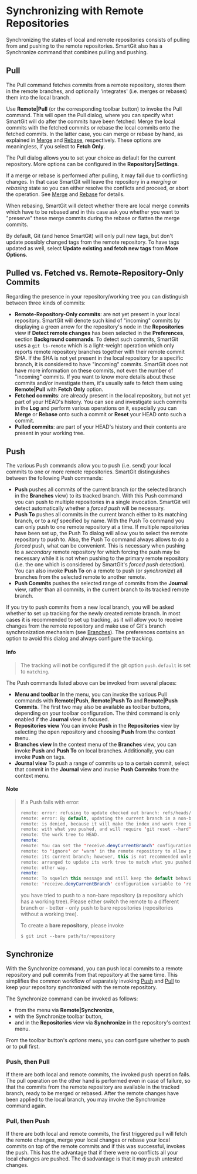 # Synchronizing with Remote Repositories

Synchronizing the states of local and remote repositories consists of pulling from and pushing to the remote repositories. SmartGit also has a Synchronize command that combines pulling and pushing.

## Pull

The Pull command fetches commits from a remote repository, stores them in the remote branches, and optionally 'integrates' (i.e. merges or rebases) them into the local branch.

Use **Remote\|Pull** (or the corresponding toolbar button) to invoke the Pull command. This will open the Pull dialog, where you can specify what SmartGit will do after the commits have been fetched: Merge the local commits with the fetched commits or rebase the local commits onto the fetched commits. In the latter case, you can merge or rebase by hand, as explained in [Merge](Merge.md)
and [Rebase](Rebase.md), respectively. These options are meaningless, if you select to **Fetch Only**.

The Pull dialog allows you to set your choice as default for the current repository. More options can be configured in the
**Repository\|Settings**.

If a merge or rebase is performed after pulling, it may fail due to conflicting changes. In that case SmartGit will leave the repository in a *merging* or *rebasing* state so you can either resolve the conflicts and proceed, or abort the operation. See
[Merge](Merge.md) and
[Rebase](Rebase.md) for details.

When rebasing, SmartGit will detect whether there are local merge commits which have to be rebased and in this case ask you whether you want to "preserve" these merge commits during the rebase or flatten the merge commits.

By default, Git (and hence SmartGit) will only pull new tags, but don't update possibly changed tags from the remote repository. To have tags updated as well, select **Update existing and fetch new tags**
from **More Options**.

## Pulled vs. Fetched vs. Remote-Repository-Only Commits

Regarding the presence in your repository/working tree you can distinguish between three kinds of commits:

- **Remote-Repository-Only commits**: are not yet present in your local repository. SmartGit will denote such kind of "incoming"
  commits by displaying a green arrow for the repository's node in the
  **Repositories** view if **Detect remote changes** has been selected in the **Preferences**, section **Background commands**. To detect such commits, SmartGit uses a `git ls-remote` which is a light-weight operation which only reports remote repository branches together with their remote commit SHA. If the SHA is not yet present in the local repository for a specific branch, it is considered to have "incoming" commits. SmartGit does not have more information on these commits, not even the number of "incoming" commits. If you want to know more details about these commits and/or investigate them, it's usually safe to fetch them using **Remote\|Pull**
  with **Fetch Only** option.
- **Fetched commits**: are already present in the local repository, but not yet part of your HEAD's history. You can see and investigate such commits in the **Log** and perform various operations on it, especially you can **Merge** or **Rebase** onto such a commit or
  **Reset** your HEAD onto such a commit.
- **Pulled commits**: are part of your HEAD's history and their contents are present in your working tree.

## Push

The various Push commands allow you to push (i.e. send) your local commits to one or more remote repositories. SmartGit distinguishes between the following Push commands:

- **Push** pushes all commits of the current branch (or the selected branch in the **Branches** view) to its tracked branch. With this Push command you can push to multiple repositories in a single invocation. SmartGit will detect automatically whether a *forced push* will be necessary.
- **Push To** pushes all commits in the current branch either to its matching branch, or to a *ref* specified by name. With the Push To command you can only push to one remote repository at a time. If multiple repositories have been set up, the Push To dialog will allow you to select the remote repository to push to. Also, the Push To command always allows to do a *forced* push, what can be convenient. This is necessary when pushing to a *secondary* remote repository for which forcing the push may be necessary while it is not when pushing to the primary remote repository (i.e. the one which is considered by SmartGit's *forced push* detection). You can also invoke **Push To** on a remote to push (or *synchronize*) all branches from the selected remote to another remote.
- **Push Commits** pushes the selected range of commits from the
  **Journal** view, rather than all commits, in the current branch to its tracked remote branch.

If you try to push commits from a new local branch, you will be asked whether to set up tracking for the newly created remote branch. In most cases it is recommended to set up tracking, as it will allow you to receive changes from the remote repository and make use of Git's branch synchronization mechanism (see
[Branches](Branches.md)). The preferences contains an option to avoid this dialog and always configure the tracking.

#### Info

> The tracking will **not** be configured if the git option `push.default`
> is set to `matching`.



The Push commands listed above can be invoked from several places:

- **Menu and toolbar** In the menu, you can invoke the various Pull commands with **Remote\|Push**, **Remote\|Push To** and
  **Remote\|Push Commits**. The first two may also be available as toolbar buttons, depending on your toolbar configuration. The third command is only enabled if the **Journal** view is focused.
- **Repositories view** You can invoke **Push** in the
  **Repositories** view by selecting the open repository and choosing
  **Push** from the context menu.
- **Branches view** In the context menu of the **Branches** view, you can invoke **Push** and **Push To** on local branches. Additionally, you can invoke **Push** on tags.
- **Journal view** To push a range of commits up to a certain commit, select that commit in the **Journal** view and invoke **Push Commits** from the context menu.

#### Note

> If a Push fails with error:
>
>
>
>
> ``` java
> remote: error: refusing to update checked out branch: refs/heads/master
> remote: error: By default, updating the current branch in a non-bare repository
> remote: is denied, because it will make the index and work tree inconsistent
> remote: with what you pushed, and will require 'git reset --hard' to match
> remote: the work tree to HEAD.
> remote:
> remote: You can set the 'receive.denyCurrentBranch' configuration variable
> remote: to 'ignore' or 'warn' in the remote repository to allow pushing into
> remote: its current branch; however, this is not recommended unless you
> remote: arranged to update its work tree to match what you pushed in some
> remote: other way.
> remote:
> remote: To squelch this message and still keep the default behaviour, set
> remote: 'receive.denyCurrentBranch' configuration variable to 'refuse'.
> ```
>
>
>
> you have tried to push to a non-bare repository (a repository which has
> a working tree). Please either switch the remote to a different branch
> or - better - only push to bare repositories (repositories without a
> working tree).
>
> To create a **bare repository**, please invoke
>
> `$ git init --bare path/to/repository`

## Synchronize

With the Synchronize command, you can push local commits to a remote repository and pull commits from that repository at the same time. This simplifies the common workflow of separately invoking [Push](#push) and
[Pull](#pull) to keep your repository synchronized with the remote repository.

The Synchronize command can be invoked as follows:

- from the menu via **Remote\|Synchronize**,
- with the Synchronize toolbar button,
- and in the **Repositories** view via **Synchronize** in the repository's context menu.

From the toolbar button's *options* menu, you can configure whether to push or to pull first.

### Push, then Pull

If there are both local and remote commits, the invoked push operation fails. The pull operation on the other hand is performed even in case of failure, so that the commits from the remote repository are available in the tracked branch, ready to be merged or rebased. After the remote changes have been applied to the local branch, you may invoke the Synchronize command again.

### Pull, then Push

If there are both local and remote commits, the first triggered pull will fetch the remote changes, merge your local changes or rebase your local commits on top of the remote commits and if this was successful, invokes the push. This has the advantage that if there were no conflicts all your local changes are pushed. The disadvantage is that it may push untested changes.
